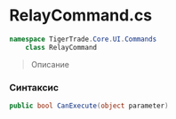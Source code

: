 
# RelayCommand.cs
```csharp
namespace TigerTrade.Core.UI.Commands  
    class RelayCommand
```

> Описание

### Синтаксис
```csharp
public bool CanExecute(object parameter)
```

